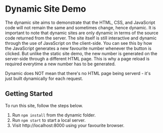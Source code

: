 # Dynamic Site Demo

The dynamic site aims to demonstrate that the HTML, CSS, and JavaScript code will not remain the same and sometimes change, hence dynamic. It is important to note that dynamic sites are only dynamic in terms of the source code returned from the server. The site itself is still interactive and dynamic through the use of JavaScript on the client-side. You can see this by how the JavaScript generates a new favourite number whenever the button is clicked. But unlike the static site demo, the new number is generated on the server-side through a different HTML page. This is why a page reload is required everytime a new number has to be generated.

Dynamic does NOT mean that there's no HTML page being serverd - it's just built dynamically for each request.

## Getting Started

To run this site, follow the steps below.

1. Run `npm install` from the dynamic folder.
2. Run `npm start` to start a local server.
3. Visit http://localhost:8000 using your favourite browser.